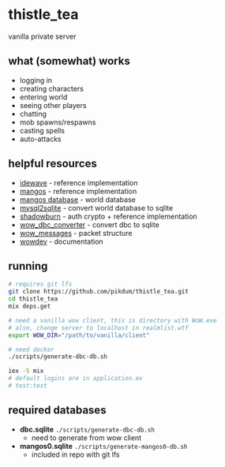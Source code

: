 # thistle_tea

vanilla private server

## what (somewhat) works

- logging in
- creating characters
- entering world
- seeing other players
- chatting
- mob spawns/respawns
- casting spells
- auto-attacks

## helpful resources

- [idewave](https://github.com/idewave/idewave-core) - reference implementation
- [mangos](https://github.com/mangoszero/server/) - reference implementation
- [mangos database](https://github.com/mangoszero/database) - world database
- [mysql2sqlite](https://github.com/vdechef/mysql2sqlite) - convert world database to sqlite
- [shadowburn](https://shadowburn-project.org/) - auth crypto + reference implementation
- [wow_dbc_converter](https://github.com/gtker/wow_dbc/tree/main/wow_dbc_converter) - convert dbc to sqlite
- [wow_messages](https://gtker.com/wow_messages/) - packet structure
- [wowdev](https://wowdev.wiki/Main_Page) - documentation

## running

```bash
# requires git lfs
git clone https://github.com/pikdum/thistle_tea.git
cd thistle_tea
mix deps.get

# need a vanilla wow client, this is directory with WoW.exe
# also, change server to localhost in realmlist.wtf
export WOW_DIR="/path/to/vanilla/client"

# need docker
./scripts/generate-dbc-db.sh

iex -S mix
# default logins are in application.ex
# test:test
```

## required databases

- **dbc.sqlite** `./scripts/generate-dbc-db.sh`
  - need to generate from wow client
- **mangos0.sqlite** `./scripts/generate-mangos0-db.sh`
  - included in repo with git lfs
